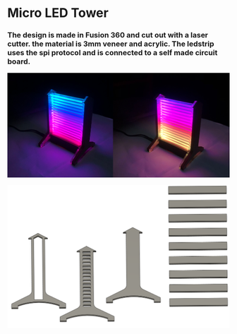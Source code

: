 # Micro LED Tower
### The design is made in Fusion 360 and cut out with a laser cutter. the material is 3mm veneer and acrylic. The ledstrip uses the spi protocol and is connected to a self made circuit board.
<p align="center">
  <img width="900" src="https://github.com/torbrodtkorb/micro-led-tower/blob/master/graphics/micro_led_tower.png">
</p>

<p align="center">
  <img width="900" src="https://github.com/torbrodtkorb/micro-led-tower/blob/master/graphics/mini-led-tower.PNG">
</p>
